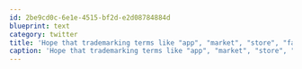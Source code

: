 ```yaml
---
id: 2be9cd0c-6e1e-4515-bf2d-e2d08784884d
blueprint: text
category: twitter
title: 'Hope that trademarking terms like "app", "market", "store", "face" and "droid" becomes as faux-pas as NDAs did in the past few years'
caption: 'Hope that trademarking terms like "app", "market", "store", "face" and "droid" becomes as faux-pas as NDAs did in the past few years'
---
```


